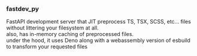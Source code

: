 ### fastdev_py

FastAPI development server that JIT preprocess TS, TSX, SCSS, etc... files without littering your filesystem at all. <br>
also, has in-memory caching of preprocessed files. <br>
under the hood, it uses Deno along with a webassembly version of esbuild to transform your requested files

